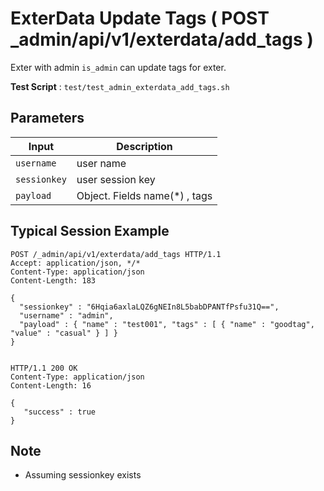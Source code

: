 # ExterData Update Tags ( POST _admin/api/v1/exterdata/add_tags )

Exter with admin `is_admin` can update tags for exter.

**Test Script** : `test/test_admin_exterdata_add_tags.sh`

## Parameters

| Input | Description |
| ---- | ----------- |
| `username` | user name |
| `sessionkey` | user session key |
| `payload` | Object. Fields  name(*) , tags |

## Typical Session Example

```
POST /_admin/api/v1/exterdata/add_tags HTTP/1.1
Accept: application/json, */*
Content-Type: application/json
Content-Length: 183

{
  "sessionkey" : "6Hqia6axlaLQZ6gNEIn8L5babDPANTfPsfu31Q==",
  "username" : "admin",
  "payload" : { "name" : "test001", "tags" : [ { "name" : "goodtag", "value" : "casual" } ] }
}


HTTP/1.1 200 OK
Content-Type: application/json
Content-Length: 16

{
   "success" : true
}
```

## Note

- Assuming sessionkey exists

